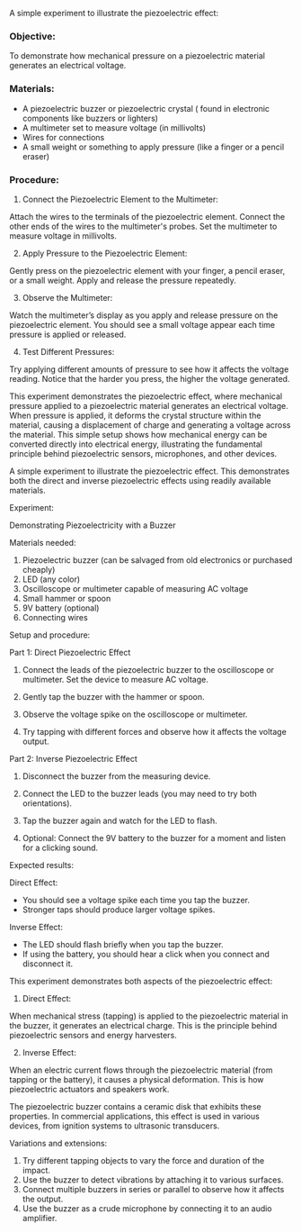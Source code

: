 
A simple experiment to illustrate the piezoelectric effect:

### Objective:

To demonstrate how mechanical pressure on a piezoelectric material generates an electrical voltage.

### Materials:

- A piezoelectric buzzer or piezoelectric crystal ( found in electronic components like buzzers or lighters)
- A multimeter set to measure voltage (in millivolts)
- Wires for connections
- A small weight or something to apply pressure (like a finger or a pencil eraser)

### Procedure:

1. Connect the Piezoelectric Element to the Multimeter:

Attach the wires to the terminals of the piezoelectric element. Connect the other ends of the wires to the multimeter's probes. Set the multimeter to measure voltage in millivolts.

2. Apply Pressure to the Piezoelectric Element:

Gently press on the piezoelectric element with your finger, a pencil eraser, or a small weight. Apply and release the pressure repeatedly.

3. Observe the Multimeter:

Watch the multimeter’s display as you apply and release pressure on the piezoelectric element. You should see a small voltage appear each time pressure is applied or released.

4. Test Different Pressures:

Try applying different amounts of pressure to see how it affects the voltage reading. Notice that the harder you press, the higher the voltage generated.

This experiment demonstrates the piezoelectric effect, where mechanical pressure applied to a piezoelectric material generates an electrical voltage. When pressure is applied, it deforms the crystal structure within the material, causing a displacement of charge and generating a voltage across the material. This simple setup shows how mechanical energy can be converted directly into electrical energy, illustrating the fundamental principle behind piezoelectric sensors, microphones, and other devices.


A simple experiment to illustrate the piezoelectric effect. This demonstrates both the direct and inverse piezoelectric effects using readily available materials.

Experiment:

Demonstrating Piezoelectricity with a Buzzer

Materials needed:

1. Piezoelectric buzzer (can be salvaged from old electronics or purchased cheaply)
2. LED (any color)
3. Oscilloscope or multimeter capable of measuring AC voltage
4. Small hammer or spoon
5. 9V battery (optional)
6. Connecting wires

Setup and procedure:

Part 1: Direct Piezoelectric Effect

1. Connect the leads of the piezoelectric buzzer to the oscilloscope or multimeter. Set the device to measure AC voltage.

2. Gently tap the buzzer with the hammer or spoon.

3. Observe the voltage spike on the oscilloscope or multimeter.

4. Try tapping with different forces and observe how it affects the voltage output.

Part 2: Inverse Piezoelectric Effect

1. Disconnect the buzzer from the measuring device.

2. Connect the LED to the buzzer leads (you may need to try both orientations).

3. Tap the buzzer again and watch for the LED to flash.

4. Optional: Connect the 9V battery to the buzzer for a moment and listen for a clicking sound.

Expected results:

Direct Effect:

- You should see a voltage spike each time you tap the buzzer.
- Stronger taps should produce larger voltage spikes.

Inverse Effect:

- The LED should flash briefly when you tap the buzzer.
- If using the battery, you should hear a click when you connect and disconnect it.

This experiment demonstrates both aspects of the piezoelectric effect:

1. Direct Effect:

When mechanical stress (tapping) is applied to the piezoelectric material in the buzzer, it generates an electrical charge. This is the principle behind piezoelectric sensors and energy harvesters.

2. Inverse Effect:

When an electric current flows through the piezoelectric material (from tapping or the battery), it causes a physical deformation. This is how piezoelectric actuators and speakers work.

The piezoelectric buzzer contains a ceramic disk that exhibits these properties. In commercial applications, this effect is used in various devices, from ignition systems to ultrasonic transducers.

Variations and extensions:

1. Try different tapping objects to vary the force and duration of the impact.
2. Use the buzzer to detect vibrations by attaching it to various surfaces.
3. Connect multiple buzzers in series or parallel to observe how it affects the output.
4. Use the buzzer as a crude microphone by connecting it to an audio amplifier.
